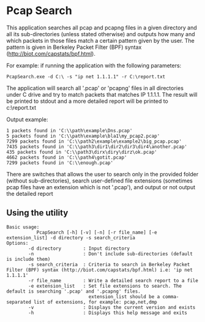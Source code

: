 Pcap Search
===========

This application searches all pcap and pcapng files in a given directory and all its sub-directories (unless stated otherwise) and outputs how many and which packets in those files match a certain pattern given by the user.
The pattern is given in Berkeley Packet Filter (BPF) syntax (http://biot.com/capstats/bpf.html).

For example: if running the application with the following parameters:

	PcapSearch.exe -d C:\ -s "ip net 1.1.1.1" -r C:\report.txt

The application will search all '.pcap' or 'pcapng' files in all directories under C drive and try to match packets that matches IP 1.1.1.1. The result will be printed to stdout and a more detailed report will be printed
to c:\report.txt

Output example:

	1 packets found in 'C:\\path\example\Dns.pcap'
	5 packets found in 'C:\\path\example\bla1\my_pcap2.pcap'
	7299 packets found in 'C:\\path2\example\example2\big_pcap.pcap'
	7435 packets found in 'C:\\path3\dir1\dir2\dir3\dir4\another.pcap'
	435 packets found in 'C:\\path3\dirx\diry\dirz\ok.pcap'
	4662 packets found in 'C:\\path4\gotit.pcap'
	7299 packets found in 'C:\\enough.pcap'

There are switches that allows the user to search only in the provided folder (without sub-directories), search user-defined file extensions (sometimes pcap files have an extension which is not '.pcap'), and output or not output the detailed report

Using the utility
-----------------
	Basic usage:
               PcapSearch [-h] [-v] [-n] [-r file_name] [-e extension_list] -d directory -s search_criteria
	Options:
            -d directory        : Input directory
            -n                  : Don't include sub-directories (default is include them)
            -s search_criteria  : Criteria to search in Berkeley Packet Filter (BPF) syntax (http://biot.com/capstats/bpf.html) i.e: 'ip net 1.1.1.1'
            -r file_name        : Write a detailed search report to a file
            -e extension_list   : Set file extensions to search. The default is searching '.pcap' and '.pcapng' files.
                                  extension_list should be a comma-separated list of extensions, for example: pcap,net,dmp
            -v                  : Displays the current version and exists
            -h                  : Displays this help message and exits

